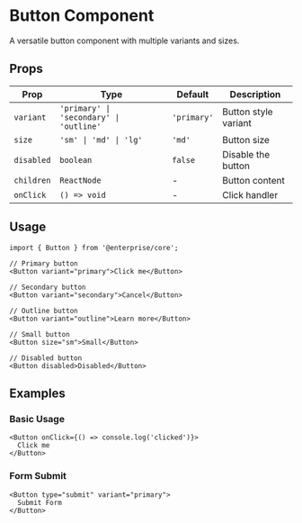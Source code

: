 # Button Component

A versatile button component with multiple variants and sizes.

## Props

| Prop | Type | Default | Description |
|------|------|---------|-------------|
| `variant` | `'primary' \| 'secondary' \| 'outline'` | `'primary'` | Button style variant |
| `size` | `'sm' \| 'md' \| 'lg'` | `'md'` | Button size |
| `disabled` | `boolean` | `false` | Disable the button |
| `children` | `ReactNode` | - | Button content |
| `onClick` | `() => void` | - | Click handler |

## Usage

```tsx
import { Button } from '@enterprise/core';

// Primary button
<Button variant="primary">Click me</Button>

// Secondary button
<Button variant="secondary">Cancel</Button>

// Outline button
<Button variant="outline">Learn more</Button>

// Small button
<Button size="sm">Small</Button>

// Disabled button
<Button disabled>Disabled</Button>
```

## Examples

### Basic Usage
```tsx
<Button onClick={() => console.log('clicked')}>
  Click me
</Button>
```

### Form Submit
```tsx
<Button type="submit" variant="primary">
  Submit Form
</Button>
```